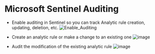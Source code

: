 # Microsoft Sentinel Auditing
* Enable auditing in Sentinel so you can track Analytic rule creation, updating, deletion, etc.
![Enable_Auditing](https://github.com/dcodev1702/MSFT_Sentinel/assets/32214072/70959365-2ed0-459d-9a66-d40ebdaf738b)

* Create an analytic rule or make a change to an existing one
![image](https://github.com/dcodev1702/MSFT_Sentinel/assets/32214072/5fb2919d-144c-4e93-95fb-be9350d10b11)

* Audit the modification of the existing analytic rule
![image](https://github.com/dcodev1702/MSFT_Sentinel/assets/32214072/d9c5ef7a-a665-419d-9d0a-686fb03d275d)
